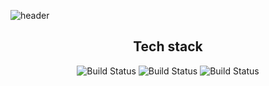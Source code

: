 ![header](https://capsule-render.vercel.app/api?type=Waving&color=auto&height=300&section=header&text=Welcome&fontSize=90&animation=twinkling)
<center>

## Tech stack

![Build Status](https://img.shields.io/badge/PHP-777BB4?style=flat-square&logo=PHP&logoColor=white) ![Build Status](https://img.shields.io/badge/JavaScript-F7DF1E?style=flat-square&logo=JavaScript&logoColor=white&) ![Build Status](https://img.shields.io/badge/Jquery-0769AD?style=flat-square&logo=JavaScript&logoColor=white&) 



</center>
